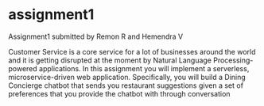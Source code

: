 # assignment1
Assignment1 submitted by Remon R and Hemendra V

Customer Service is a core service for a lot of businesses around the world and it is getting
disrupted at the moment by Natural Language Processing-powered applications.
In this assignment you will implement a serverless, microservice-driven web
application. Specifically, you will build a Dining Concierge chatbot that sends you
restaurant suggestions given a set of preferences that you provide the chatbot with
through conversation
